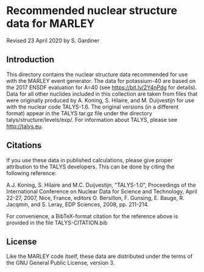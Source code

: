 Recommended nuclear structure data for MARLEY
=============================================

Revised 23 April 2020 by S. Gardiner

Introduction
------------

This directory contains the nuclear structure data recommended for use with the
MARLEY event generator. The data for potassium-40 are based on the 2017 ENSDF
evaluation for A=40 (see https://bit.ly/2Y4nPdg for details). Data for all
other nuclides included in this collection are taken from files that were
originally produced by A. Koning, S. Hilaire, and M. Duijvestijn for use with
the nuclear code TALYS-1.6. The original versions (in a different format)
appear in the TALYS tar.gz file under the directory
talys/structure/levels/exp/. For information about
TALYS, please see http://talys.eu.

Citations
------------

If you use these data in published calculations, please give proper attribution
to the TALYS developers. This can be done by citing the following reference:

A.J. Koning, S. Hilaire and M.C. Duijvestijn, "TALYS-1.0", Proceedings of the
International Conference on Nuclear Data for Science and Technology, April
22-27, 2007, Nice, France, editors O. Bersillon, F. Gunsing, E. Bauge, R. Jacqmin,
and S. Leray, EDP Sciences, 2008, pp. 211-214.

For convenience, a BibTeX-format citation for the reference above is provided
in the file TALYS-CITATION.bib

License
-------

Like the MARLEY code itself, these data are distributed under the terms of the
GNU General Public License, version 3.
